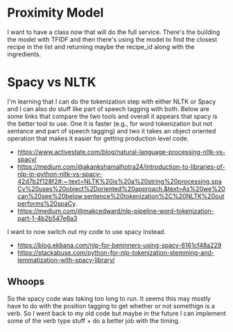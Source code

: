 # Proximity Model

I want to have a class now that will do the full service. There's the building the model with TFIDF and then there's using the model to find the closest recipe in the list and returning maybe the recipe_id along with the ingredients.

# Spacy vs NLTK

I'm learning that I can do the tokenization step with either NLTK or Spacy and I can also do stuff like part of speech tagging with both. Below are some links that compare the two tools and overall it appears that spacy is the better tool to use. One it is faster (e.g., for word tokenization but not sentance and part of speech tagging) and two it takes an object oriented operation that makes it easier for getting production level code.

* https://www.activestate.com/blog/natural-language-processing-nltk-vs-spacy/
* https://medium.com/@akankshamalhotra24/introduction-to-libraries-of-nlp-in-python-nltk-vs-spacy-42d7b2f128f2#:~:text=NLTK%20is%20a%20string%20processing,spaCy%20uses%20object%2Doriented%20approach.&text=As%20we%20can%20see%20below,sentence%20tokenization%2C%20NLTK%20outperforms%20spaCy.
* https://medium.com/@makcedward/nlp-pipeline-word-tokenization-part-1-4b2b547e6a3

I want to now switch out my code to use spacy instead. 

* https://blog.ekbana.com/nlp-for-beninners-using-spacy-6161cf48a229
* https://stackabuse.com/python-for-nlp-tokenization-stemming-and-lemmatization-with-spacy-library/

## Whoops

So the spacy code was taking too long to run. It seems this may mostly have to do with the position tagging to get whether or not somethign is a verb. So I went back to my old code but maybe in the future I can implement some of the verb type stuff + do a better job with the timing.
